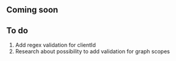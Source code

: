## Coming soon

## To do
1. Add regex validation for clientId
2. Research about possibility to add validation for graph scopes